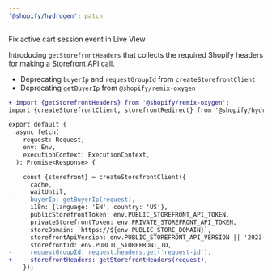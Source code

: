 ```yaml
---
'@shopify/hydrogen': patch
---
```


Fix active cart session event in Live View

Introducing `getStorefrontHeaders` that collects the required Shopify headers for making a
Storefront API call.

- Deprecating `buyerIp` and `requestGroupId` from `createStorefrontClient`
- Deprecating `getBuyerIp` from `@shopify/remix-oxygen`

```diff
+ import {getStorefrontHeaders} from '@shopify/remix-oxygen';
import {createStorefrontClient, storefrontRedirect} from '@shopify/hydrogen';

export default {
  async fetch(
    request: Request,
    env: Env,
    executionContext: ExecutionContext,
  ): Promise<Response> {

    const {storefront} = createStorefrontClient({
      cache,
      waitUntil,
-     buyerIp: getBuyerIp(request),
      i18n: {language: 'EN', country: 'US'},
      publicStorefrontToken: env.PUBLIC_STOREFRONT_API_TOKEN,
      privateStorefrontToken: env.PRIVATE_STOREFRONT_API_TOKEN,
      storeDomain: `https://${env.PUBLIC_STORE_DOMAIN}`,
      storefrontApiVersion: env.PUBLIC_STOREFRONT_API_VERSION || '2023-01',
      storefrontId: env.PUBLIC_STOREFRONT_ID,
-     requestGroupId: request.headers.get('request-id'),
+     storefrontHeaders: getStorefrontHeaders(request),
    });
```
